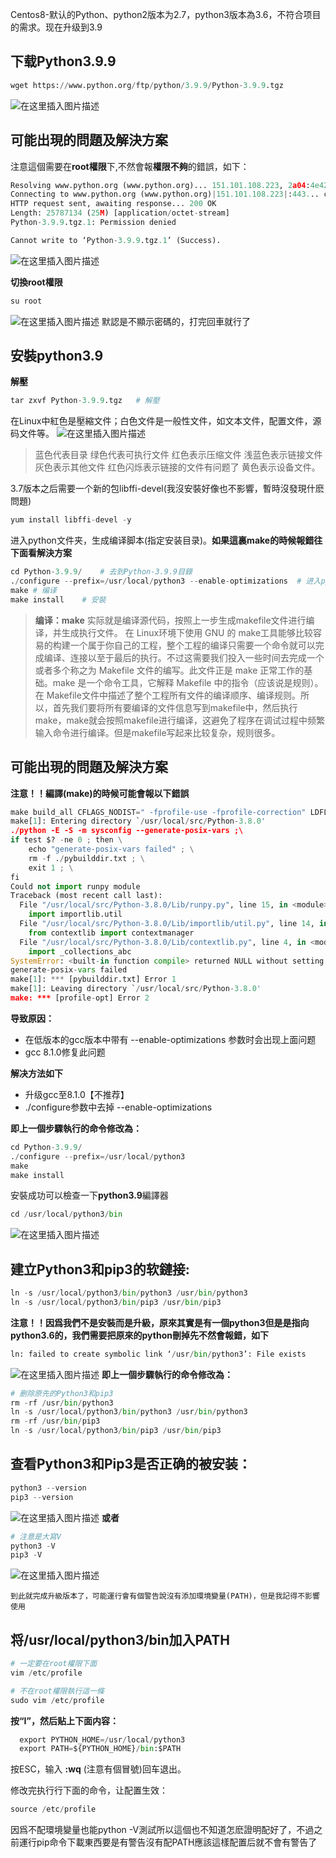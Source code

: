 
Centos8-默认的Python、python2版本为2.7，python3版本為3.6，不符合项目的需求。现在升级到3.9

## 下载Python3.9.9

```python
wget https://www.python.org/ftp/python/3.9.9/Python-3.9.9.tgz
```
![在这里插入图片描述](https://i-blog.csdnimg.cn/blog_migrate/a19f761ac8cacee26526733a2213e945.png)
## 可能出現的問題及解決方案
注意這個需要在**root權限**下,不然會報**權限不夠**的錯誤，如下：

```python
Resolving www.python.org (www.python.org)... 151.101.108.223, 2a04:4e42:8c::223
Connecting to www.python.org (www.python.org)|151.101.108.223|:443... connected.
HTTP request sent, awaiting response... 200 OK
Length: 25787134 (25M) [application/octet-stream]
Python-3.9.9.tgz.1: Permission denied

Cannot write to ‘Python-3.9.9.tgz.1’ (Success).
```

![在这里插入图片描述](https://i-blog.csdnimg.cn/blog_migrate/dee9357bc1b8119adc8f2f11c942e1f0.png)

**切換root權限**

```python
su root 
```
![在这里插入图片描述](https://i-blog.csdnimg.cn/blog_migrate/d8609bcdebcb27728ba68761e4c06ac4.png)
默認是不顯示密碼的，打完回車就行了
## 安裝python3.9

**解壓**
```python
tar zxvf Python-3.9.9.tgz	# 解壓
```

在Linux中紅色是壓縮文件；白色文件是一般性文件，如文本文件，配置文件，源码文件等。
![在这里插入图片描述](https://i-blog.csdnimg.cn/blog_migrate/c26aef87f7f82d4e20e31440108f6285.png)


>蓝色代表目录
>绿色代表可执行文件
>红色表示压缩文件
>浅蓝色表示链接文件
>灰色表示其他文件
>红色闪烁表示链接的文件有问题了
>黄色表示设备文件。

3.7版本之后需要一个新的包libffi-devel(我沒安裝好像也不影響，暫時沒發現什麽問題)

```python
yum install libffi-devel -y
```
 进入python文件夹，生成编译脚本(指定安装目录)。**如果這裏make的時候報錯往下面看解決方案**
```python
cd Python-3.9.9/	# 去到Python-3.9.9目錄
./configure --prefix=/usr/local/python3 --enable-optimizations	# 进入python文件夹，生成编译脚本(指定安装目录)：
make # 编译
make install	# 安裝
```
> **编译：make**
实际就是编译源代码，按照上一步生成makefile文件进行编译，并生成执行文件。
在 Linux环境下使用 GNU 的 make工具能够比较容易的构建一个属于你自己的工程，整个工程的编译只需要一个命令就可以完成编译、连接以至于最后的执行。不过这需要我们投入一些时间去完成一个或者多个称之为 Makefile 文件的编写。此文件正是 make 正常工作的基础。make 是一个命令工具，它解释 Makefile 中的指令（应该说是规则）。在 Makefile文件中描述了整个工程所有文件的编译顺序、编译规则。所以，首先我们要将所有要编译的文件信息写到makefile中，然后执行make，make就会按照makefile进行编译，这避免了程序在调试过程中频繁输入命令进行编译。但是makefile写起来比较复杂，规则很多。

## 可能出現的問題及解決方案
**注意！！編譯(make)的時候可能會報以下錯誤**

```python
make build_all CFLAGS_NODIST=" -fprofile-use -fprofile-correction" LDFLAGS_NODIST=""
make[1]: Entering directory `/usr/local/src/Python-3.8.0'
./python -E -S -m sysconfig --generate-posix-vars ;\
if test $? -ne 0 ; then \
	echo "generate-posix-vars failed" ; \
	rm -f ./pybuilddir.txt ; \
	exit 1 ; \
fi
Could not import runpy module
Traceback (most recent call last):
  File "/usr/local/src/Python-3.8.0/Lib/runpy.py", line 15, in <module>
    import importlib.util
  File "/usr/local/src/Python-3.8.0/Lib/importlib/util.py", line 14, in <module>
    from contextlib import contextmanager
  File "/usr/local/src/Python-3.8.0/Lib/contextlib.py", line 4, in <module>
    import _collections_abc
SystemError: <built-in function compile> returned NULL without setting an error
generate-posix-vars failed
make[1]: *** [pybuilddir.txt] Error 1
make[1]: Leaving directory `/usr/local/src/Python-3.8.0'
make: *** [profile-opt] Error 2
```

**导致原因：**
- 在低版本的gcc版本中带有 --enable-optimizations 参数时会出现上面问题
- gcc 8.1.0修复此问题


**解决方法如下**

- 升级gcc至8.1.0【不推荐】
- ./configure参数中去掉 --enable-optimizations
 

**即上一個步驟執行的命令修改為：**

```python
cd Python-3.9.9/
./configure --prefix=/usr/local/python3
make
make install
```

安裝成功可以檢查一下**python3.9**編譯器

```python
cd /usr/local/python3/bin
```

![在这里插入图片描述](https://i-blog.csdnimg.cn/blog_migrate/ed72094766a77c133cf448ea2826b712.png)

## 建立Python3和pip3的软鏈接:

```python
ln -s /usr/local/python3/bin/python3 /usr/bin/python3
ln -s /usr/local/python3/bin/pip3 /usr/bin/pip3
```

**注意！！因爲我們不是安裝而是升級，原來其實是有一個python3但是是指向python3.6的，我們需要把原來的python刪掉先不然會報錯，如下**

```python
ln: failed to create symbolic link ‘/usr/bin/python3’: File exists
```

![在这里插入图片描述](https://i-blog.csdnimg.cn/blog_migrate/14fe8cd217d282e8092e8fad6a37a52d.png)
**即上一個步驟執行的命令修改為：**

```python
# 删除原先的Python3和pip3
rm -rf /usr/bin/python3
ln -s /usr/local/python3/bin/python3 /usr/bin/python3
rm -rf /usr/bin/pip3
ln -s /usr/local/python3/bin/pip3 /usr/bin/pip3
```

## 查看Python3和Pip3是否正确的被安装：

```python
python3 --version 
pip3 --version
```

![在这里插入图片描述](https://i-blog.csdnimg.cn/blog_migrate/35fa713caa524039de9af063ed539f4a.png)
**或者**

```python
# 注意是大寫V
python3 -V	
pip3 -V
```

![在这里插入图片描述](https://i-blog.csdnimg.cn/blog_migrate/b1c08db7ce6e0d73d80430ff034c88d9.png)

`到此就完成升級版本了，可能運行會有個警告說沒有添加環境變量(PATH)，但是我記得不影響使用`


## 将/usr/local/python3/bin加入PATH

```python
# 一定要在root權限下面
vim /etc/profile	
```

```python
# 不在root權限執行這一條
sudo vim /etc/profile	
```

**按“I”，然后贴上下面内容：**

```python
  export PYTHON_HOME=/usr/local/python3
  export PATH=${PYTHON_HOME}/bin:$PATH
```

按ESC，输入 **:wq** (注意有個冒號)回车退出。


修改完执行行下面的命令，让配置生效：

```python
source /etc/profile
```

因爲不配環境變量也能python -V測試所以這個也不知道怎麽證明配好了，不過之前運行pip命令下載東西要是有警告沒有配PATH應該這樣配置后就不會有警告了




